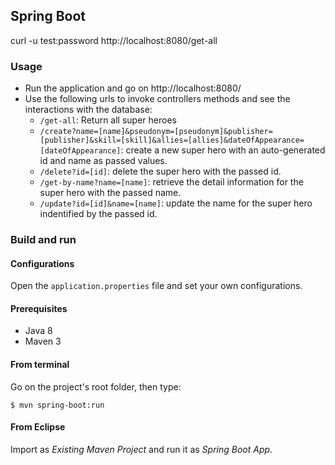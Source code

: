 ## Spring Boot

curl -u test:password http://localhost:8080/get-all

### Usage

- Run the application and go on http://localhost:8080/
- Use the following urls to invoke controllers methods and see the interactions
  with the database:
    * `/get-all`: Return all super heroes
    * `/create?name=[name]&pseudonym=[pseudonym]&publisher=[publisher]&skill=[skill]&allies=[allies]&dateOfAppearance=[dateOfAppearance]`: create a new super hero with an auto-generated id and name as passed values.
    * `/delete?id=[id]`: delete the super hero with the passed id.
    * `/get-by-name?name=[name]`: retrieve the detail information for the super hero with the 
      passed name.
    * `/update?id=[id]&name=[name]`: update the name for the super hero indentified by the passed id.

### Build and run

#### Configurations

Open the `application.properties` file and set your own configurations.

#### Prerequisites

- Java 8
- Maven 3

#### From terminal

Go on the project's root folder, then type:

    $ mvn spring-boot:run

#### From Eclipse

Import as *Existing Maven Project* and run it as *Spring Boot App*.